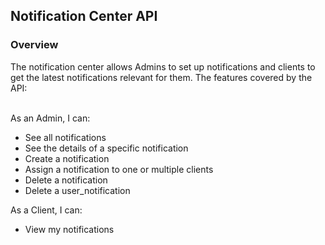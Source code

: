 <h2 align="left">Notification Center API</h2>

<h3 align="left">Overview</h3>
The notification center allows Admins to set up notifications and clients to get the latest notifications relevant for them. The features covered by the API:

<br/>As an Admin, I can:
- See all notifications
- See the details of a specific notification 
- Create a notification 
- Assign a notification to one or multiple clients
- Delete a notification
- Delete a user_notification

As a Client, I can:
- View my notifications
